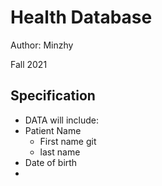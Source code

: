 # Health Database

Author: Minzhy

Fall 2021

## Specification

* DATA will include:
* Patient Name
  + First name git 
  + last name 
* Date of birth
* 
